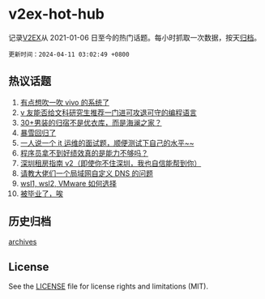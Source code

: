 # v2ex-hot-hub

 记录[V2EX](https://www.v2ex.com/)从 2021-01-06 日至今的热门话题。每小时抓取一次数据，按天[归档](archives)。

`更新时间：2024-04-11 03:02:49 +0800`

## 热议话题

1. [有点想吹一吹 vivo 的系统了](https://www.v2ex.com/t/1031206)
1. [v 友能否给文科研究生推荐一门进可攻退可守的编程语言](https://www.v2ex.com/t/1031166)
1. [30+男装的归宿不是优衣库，而是海澜之家？](https://www.v2ex.com/t/1031262)
1. [暴雪回归了](https://www.v2ex.com/t/1031170)
1. [一人说一个 it 运维的面试题，顺便测试下自己的水平~~](https://www.v2ex.com/t/1031191)
1. [程序员拿不到好绩效真的是能力不够吗？](https://www.v2ex.com/t/1031165)
1. [深圳租房指南 v2（即使你不住深圳，我也自信能帮到你）](https://www.v2ex.com/t/1031215)
1. [请教大佬们一个局域网自定义 DNS 的问题](https://www.v2ex.com/t/1031174)
1. [wsl1, wsl2, VMware 如何选择](https://www.v2ex.com/t/1031241)
1. [被毕业了，唉](https://www.v2ex.com/t/1031171)

## 历史归档

[archives](archives)

## License

See the [LICENSE](LICENSE) file for license rights and limitations (MIT).
